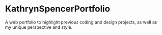 # KathrynSpencerPortfolio
A web portfolio to highlight previous coding and design projects, as well as my unique perspective and style.
